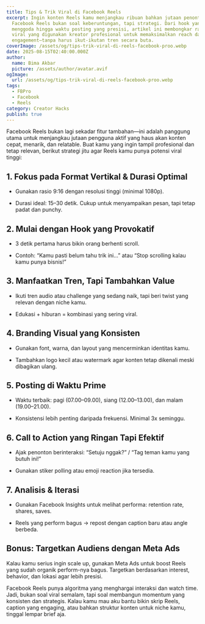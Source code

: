 ```yaml
---
title: Tips & Trik Viral di Facebook Reels
excerpt: Ingin konten Reels kamu menjangkau ribuan bahkan jutaan penonton?
  Facebook Reels bukan soal keberuntungan, tapi strategi. Dari hook yang
  menggoda hingga waktu posting yang presisi, artikel ini membongkar rahasia
  viral yang digunakan kreator profesional untuk memaksimalkan reach dan
  engagement—tanpa harus ikut-ikutan tren secara buta.
coverImage: /assets/og/tips-trik-viral-di-reels-facebook-proo.webp
date: 2025-08-15T02:40:00.000Z
author:
  name: Bima Akbar
  picture: /assets/author/avatar.avif
ogImage:
  url: /assets/og/tips-trik-viral-di-reels-facebook-proo.webp
tags:
  - FBPro
  - Facebook
  - Reels
category: Creator Hacks
publish: true
---
```

Facebook Reels bukan lagi sekadar fitur tambahan—ini adalah panggung utama untuk menjangkau jutaan pengguna aktif yang haus akan konten cepat, menarik, dan relatable. Buat kamu yang ingin tampil profesional dan tetap relevan, berikut strategi jitu agar Reels kamu punya potensi viral tinggi:

## 1\. Fokus pada Format Vertikal & Durasi Optimal

*   Gunakan rasio 9:16 dengan resolusi tinggi (minimal 1080p).
    
*   Durasi ideal: 15–30 detik. Cukup untuk menyampaikan pesan, tapi tetap padat dan punchy.
    

## 2\. Mulai dengan Hook yang Provokatif

*   3 detik pertama harus bikin orang berhenti scroll.
    
*   Contoh: “Kamu pasti belum tahu trik ini…” atau “Stop scrolling kalau kamu punya bisnis!”
    

## 3\. Manfaatkan Tren, Tapi Tambahkan Value

*   Ikuti tren audio atau challenge yang sedang naik, tapi beri twist yang relevan dengan niche kamu.
    
*   Edukasi + hiburan = kombinasi yang sering viral.
    

## 4\. Branding Visual yang Konsisten

*   Gunakan font, warna, dan layout yang mencerminkan identitas kamu.
    
*   Tambahkan logo kecil atau watermark agar konten tetap dikenali meski dibagikan ulang.
    

## 5\. Posting di Waktu Prime

*   Waktu terbaik: pagi (07.00–09.00), siang (12.00–13.00), dan malam (19.00–21.00).
    
*   Konsistensi lebih penting daripada frekuensi. Minimal 3x seminggu.
    

## 6\. Call to Action yang Ringan Tapi Efektif

*   Ajak penonton berinteraksi: “Setuju nggak?” / “Tag teman kamu yang butuh ini!”
    
*   Gunakan stiker polling atau emoji reaction jika tersedia.
    

## 7\. Analisis & Iterasi

*   Gunakan Facebook Insights untuk melihat performa: retention rate, shares, saves.
    
*   Reels yang perform bagus → repost dengan caption baru atau angle berbeda.
    

## Bonus: Targetkan Audiens dengan Meta Ads

Kalau kamu serius ingin scale up, gunakan Meta Ads untuk boost Reels yang sudah organik perform-nya bagus. Targetkan berdasarkan interest, behavior, dan lokasi agar lebih presisi.

Facebook Reels punya algoritma yang menghargai interaksi dan watch time. Jadi, bukan soal viral semalam, tapi soal membangun momentum yang konsisten dan strategis. Kalau kamu mau aku bantu bikin skrip Reels, caption yang engaging, atau bahkan struktur konten untuk niche kamu, tinggal lempar brief aja.